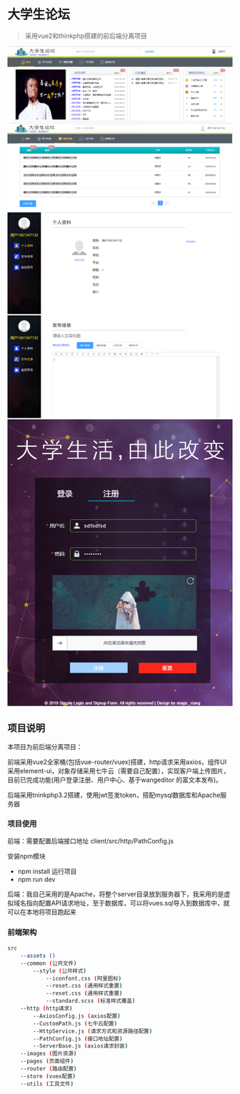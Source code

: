# 大学生论坛

> 采用vue2和thinkphp搭建的前后端分离项目

<img src="client/src/images/p1.png" alt="项目截图">

<img src="client/src/images/p2.png" alt="项目截图">

<img src="client/src/images/p3.png" alt="项目截图">

<img src="client/src/images/p4.png" alt="项目截图">

<img src="client/src/images/p5.png" alt="项目截图">

## 项目说明

本项目为前后端分离项目：

前端采用vue2全家桶(包括vue-router/vuex)搭建，http请求采用axios，组件UI采用element-ui，对象存储采用七牛云（需要自己配置），实现客户端上传图片，目前已完成功能(用户登录注册、用户中心、基于wangeditor 的富文本发布)。

后端采用tninkphp3.2搭建，使用jwt签发token，搭配mysql数据库和Apache服务器

### 项目使用

前端：需要配置后端接口地址 client/src/http/PathConfig.js

安装npm模块
* npm install
运行项目
* npm run dev

后端：我自己采用的是Apache，将整个server目录放到服务器下，我采用的是虚拟域名指向配置API请求地址，至于数据库，可以将vues.sql导入到数据库中，就可以在本地将项目跑起来



### 前端架构 

``` bash
src
    --assets ()
    --common (公共文件)
        --style (公共样式)
            --iconfont.css (阿里图标)
            --reset.css (通用样式重置)
            --reset.css (通用样式重置)
            --standard.scss (标准样式覆盖)
    --http (http请求)
        --AxiosConfig.js (axios配置)
        --CustomPath.js (七牛云配置)
        --HttpService.js (请求方式和资源路径配置)
        --PathConfig.js (接口地址配置)
        --ServerBase.js (axios请求封装)
    --images (图片资源)
    --pages (页面组件)
    --router (路由配置)
    --store (vuex配置)
    --utils (工具文件)
```